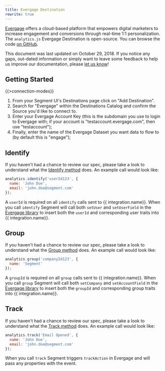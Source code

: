 ```yaml
---
title: Evergage Destination
rewrite: true
---
```


[Evergage](https://www.evergage.com/) offers a cloud-based platform that empowers digital marketers to increase engagement and conversions through real-time 1:1 personalization. The `analytics.js` Evergage Destination is open-source. You can browse the code [on GitHub](https://github.com/segment-integrations/analytics.js-integration-evergage).

This document was last updated on October 29, 2018. If you notice any gaps, out-dated information or simply want to leave some feedback to help us improve our documentation, please [let us know](https://segment.com/help/contact)!

## Getting Started

{{>connection-modes}}

1. From your Segment UI's Destinations page click on "Add Destination".
2. Search for "Evergage" within the Destinations Catalog and confirm the Source you'd like to connect to.
3. Enter your Evergage Account Key (this is the subdomain you use to login to Evergage with; if your account is "testaccount.evergage.com", then use "testaccount");
4. Finally, enter the name of the Evergage Dataset you want data to flow to (by default this is "engage");

## Identify
If you haven't had a chance to review our spec, please take a look to understand what the [Identify method](https://segment.com/docs/spec/identify/) does. An example call would look like:

```javascript
analytics.identify('userId123', {
  name: 'John Doe',
  email: 'john.doe@segment.com'
});
```

A `userId` is required on all `identify` calls sent to {{ integration.name}}. When you call `identify` Segment will call both `setUser` and `setUserField` in the [Evergage library](https://doc.evergage.com/display/EKB/Send+Data+to+Evergage) to insert both the `userId` and corresponding user traits into {{ integration.name}}.

## Group
If you haven't had a chance to review our spec, please take a look to understand what the [Group method](https://segment.com/docs/spec/group/) does. An example call would look like:

```javascript
analytics.group('companyId123', {
  name: 'Segment'
});
```

A `groupId` is required on all `group` calls sent to {{ integration.name}}. When you call `group` Segment will call both `setCompany` and `setAccountField` in the [Evergage library](https://doc.evergage.com/display/EKB/Send+Data+to+Evergage) to insert both the `groupId` and corresponding group traits into {{ integration.name}}.

## Track
If you haven't had a chance to review our spec, please take a look to understand what the [Track method](https://segment.com/docs/spec/track/) does. An example call would look like:

```javascript
analytics.track('Email Opened', {
  name: 'John Doe',
  email: 'john.doe@segment.com'
});
```

When you call `track` Segment triggers `trackAction` in Evergage and will pass any properties with the event.
